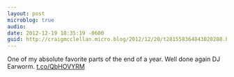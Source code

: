 ```yaml
---
layout: post
microblog: true
audio: 
date: 2012-12-19 18:35:19 -0600
guid: http://craigmcclellan.micro.blog/2012/12/20/t281558364843020288.html
---
```

One of my absolute favorite parts of the end of a year. Well done again DJ Earworm.  [t.co/QbHOVYRM](http://t.co/QbHOVYRM)

